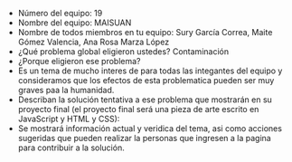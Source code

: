 - Número del equipo: 19
- Nombre del equipo: MAISUAN
- Nombre de todos miembros en tu equipo: Sury García Correa, Maite Gómez Valencia, Ana Rosa Marza López
- ¿Qué problema global eligieron ustedes? Contaminación 
- ¿Porque eligieron ese problema? 
-   Es un tema de mucho interes de para todas las integantes del equipo y consideramos que los efectos de esta problematica pueden ser muy graves paa la humanidad.
- Describan la solución tentativa a ese problema que mostrarán en su proyecto final (el proyecto final será una pieza de arte escrito en JavaScript y HTML y CSS): 
-   Se mostrará información actual y veridica del tema, asi como acciones sugeridas que pueden realizar la personas que ingresen a la pagina para contribuir a la solución. 

